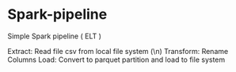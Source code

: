 # Spark-pipeline
Simple Spark pipeline ( ELT )

Extract: Read file csv from local file system (\n)
Transform: Rename Columns
Load: Convert to parquet partition and load to file system
